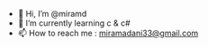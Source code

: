 - 👋 Hi, I’m @miramd
- 🌱 I’m currently learning c & c#
- 📫 How to reach me : miramadani33@gmail.com

<!---
miramd/miramd is a ✨ special ✨ repository because its `README.md` (this file) appears on your GitHub profile.
You can click the Preview link to take a look at your changes.
--->
